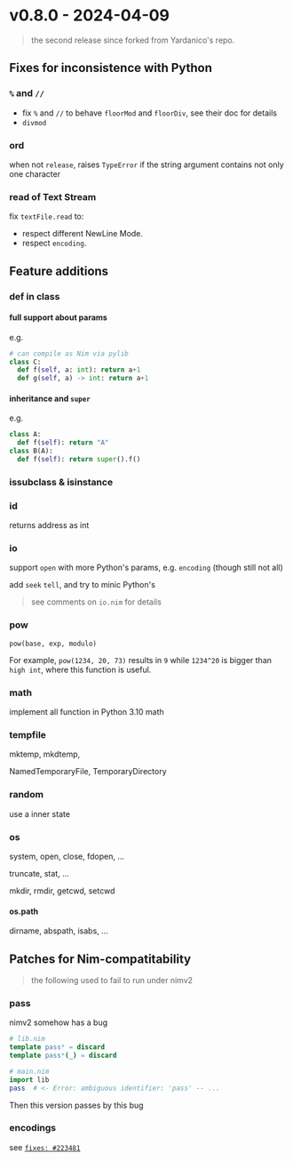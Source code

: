 
# v0.8.0 - 2024-04-09

> the second release since forked from Yardanico's repo.

## Fixes for inconsistence with Python

### `%` and `//`
- fix `%` and `//` to behave `floorMod` and `floorDiv`,
see their doc for details
- `divmod`

### ord
when not `release`, 
raises `TypeError` if the string argument contains not only one character


### read of Text Stream

fix `textFile.read` to:

- respect different NewLine Mode.
- respect `encoding`.

## Feature additions

### def in class
#### full support about params
e.g.
```Python
# can compile as Nim via pylib
class C:
  def f(self, a: int): return a+1
  def g(self, a) -> int: return a+1
```
#### inheritance and `super`
e.g.
```Python
class A:
  def f(self): return "A"
class B(A):
  def f(self): return super().f()
```

### issubclass & isinstance

### id
returns address as int

### io
support `open` with more Python's params, e.g. `encoding` (though still not all)

add `seek` `tell`, and try to minic Python's 

> see comments on `io.nim` for details


### pow
`pow(base, exp, modulo)`

For example, `pow(1234, 20, 73)` results in `9` while `1234^20` is bigger than `high int`, where this function is useful.


### math
implement all function in Python 3.10 math

### tempfile

mktemp, mkdtemp,

NamedTemporaryFile, TemporaryDirectory


### random
use a inner state

### os

system, open, close, fdopen, ...

truncate, stat, ...

mkdir, rmdir, getcwd, setcwd

#### os.path
dirname, abspath, isabs, ...

## Patches for Nim-compatitability

> the following used to fail to run under nimv2

### pass
nimv2 somehow has a bug

```Nim
# lib.nim
template pass* = discard
template pass*(_) = discard

# main.nim
import lib
pass  # <- Error: ambiguous identifier: 'pass' -- ...
```
Then this version passes by this bug


### encodings

see [`fixes: #223481`](https://github.com/nim-lang/Nim/pull/23481)

